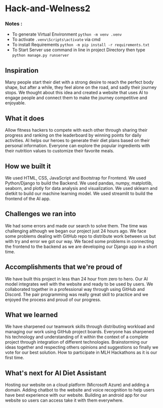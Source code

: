 # Hack-and-Welness2
### Notes :
- To generate Virtual Environment `python -m venv .venv`
- To activate `.venv\Scripts\activate` via cmd
- To install Requirements `python -m pip install -r requirements.txt`
- To Start Server use command in line in project Directory then type `python manage.py runserver`
## Inspiration
Many people start their diet with a strong desire to reach the perfect body shape, but after a while, they feel alone on the road, and sadly their journey stops. We thought about this idea and created a website that uses AI to engage people and connect them to make the journey competitive and enjoyable.

## What it does
Allow fitness hackers to compete with each other through sharing their progress and ranking on the leaderboard by winning points for daily activities. AI helps our heroes to generate their diet plans based on their personal information.
Everyone can explore the popular ingredients with their nutrition values to customize their favorite meals. 

## How we built it
We used HTML, CSS, JavaScript and Bootstrap for Frontend.
We used Python/Django to build the Backend.
We used pandas, numpy, matplotlib, seaborn, and plotly for data analysis and visualization.
We used sklearn and dietkit to build our machine learning model. 
We used streamlit to build the frontend of the AI app.

## Challenges we ran into
We had some errors and made our search to solve them. 
The time was challenging although we began our project just 24 hours ago.
We face some problems dealing with GitHub repo to distribute work between us but with try and error we got our way.
We faced some problems in connecting the frontend to the backend as we are developing our Django app in a short time.

## Accomplishments that we're proud of
We have built this project in less than 24 hour from zero to hero.
Our AI model integrates well with the website and ready to be used by users.
We collaborated together in a professional way through using GitHub and Discord.
The pair programming was really great skill to practice and we enjoyed the process and proud of our progress.
## What we learned
We have sharpened our teamwork skills through distributing workload and managing our work using GitHub project boards.
Everyone has sharpened his technology and understanding of it within the context of a complete project through integration of different technologies.
Brainstorming our ideas together and respecting others opinions and suggestions so finally we vote for our best solution.
How to participate in MLH Hackathons as it is our first time.

## What's next for AI Diet Assistant
Hosting our website on a cloud platform (Microsoft Azure) and adding a domain.
Adding chatbot to the website and voice recognition to help users have best experience with our website.
Building an android app for our website so users can access take it with them everywhere.
